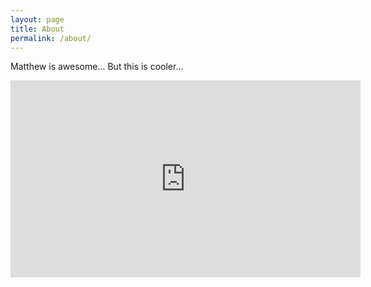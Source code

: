 ```yaml
---
layout: page
title: About
permalink: /about/
---
```


Matthew is awesome...
But this is cooler...
<iframe width="560" height="315" src="https://www.youtube.com/embed/xoRQQQVK_W4?rel=0" frameborder="0" allow="autoplay; encrypted-media" allowfullscreen></iframe>
